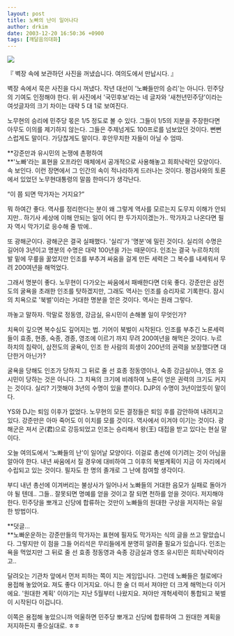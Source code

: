 ```yaml
---
layout: post
title: 노빠의 난이 일어나다
author: drkim
date: 2003-12-20 16:50:36 +0900
tags: [깨달음의대화]
---
```


  ![](http://drkimz.com/technote/board/private/upimg/1071808738.jpg)


  『 벽장 속에 보관하던 사진을 꺼냈습니다. 여의도에서 만납시다. 』


벽장 속에서 묵은 사진을 다시 꺼냈다. 작년 대선이 '노빠들만의 승리'는 아니다. 민주당의 기여도 인정해야 한다. 위 사진에서 '국민후보'라는 네 글자와 '새천년민주당'이라는 여섯글자의 크기 차이는 대략 5 대 1로 보여진다. 

노무현의 승리에 민주당 몫은 1/5 정도로 볼 수 있다. 그들이 1/5의 지분을 주장한다면 아무도 이의를 제기하지 않는다. 그들은 주제넘게도 100프로를 넘보았던 것이다. 뻔뻔스럽게도 말이다. 가당찮게도 말이다. 후안무치한 자들이 아닐 수 엄따. 

**강준만과 유시민의 논쟁에 촌평하여  
**'노빠'라는 표현을 오프라인 매체에서 공개적으로 사용해놓고 희희낙락인 모양이다. 속 보인다. 이런 장면에서 그 인간의 속이 적나라하게 드러나는 것이다. 평검사와의 토론에서 있었던 노무현대통령의 말씀 한마디가 생각난다. 

“이 쯤 되면 막가자는 거지요?”

뭐 하여간 좋다. 역사를 정리한다는 분이 왜 그렇게 역사를 모르는지 도무지 이해가 안되지만.. 하기사 세상에 이해 안되는 일이 어디 한 두가지이겠는가.. 막가자고 나온다면 필자 역시 막가기로 응수해 줄 밖에..

또 광해군이다. 광해군은 결국 실패했다. '실리'가 '명분'에 밀린 것이다. 실리의 수명은 길어야 3년이고 명분의 수명은 대략 100년을 가는 때문이다. 인조는 결국 누르하치의 발 밑에 무릎을 꿇었지만 인조를 부추겨 싸움을 걸게 만든 세력은 그 복수를 내세워서 무려 200여년을 해먹었다. 

그래서 명분이 좋다. 노무현이 다가오는 싸움에서 패배한다면 더욱 좋다. 강준만은 삼전도의 굴욕을 초래한 인조를 탓하겠지만, 그래도 역사는 인조를 승리자로 기록한다. 잠시의 치욕으로 '북벌'이라는 거대한 명분을 얻은 것이다. 역사는 원래 그렇다. 

까놓고 말하자. 막말로 정동영, 강금실, 유시민이 손해볼 일이 무엇인가? 

치욕이 깊으면 복수심도 깊어지는 법. 기어이 북벌이 시작된다. 인조를 부추긴 노론세력들이 효종, 현종, 숙종, 경종, 영조에 이르기 까지 무려 200여년을 해먹은 것이다. 누르하치의 침략이, 삼전도의 굴욕이, 인조 한 사람의 희생이 200년의 권력을 보장했다면 대단한거 아닌가? 

굴욕을 당해도 인조가 당하지 그 뒤로 줄 선 효종 정동영이나, 숙종 강금실이나, 영조 유시민이 당하는 것은 아니다. 그 치욕의 크기에 비례하여 노론이 얻은 권력의 크기도 커지는 것이다. 실리? 기껏해야 3년의 수명이 있을 뿐이다. DJP의 수명이 3년이었듯이 말이다. 

YS와 DJ는 퇴임 이후가 없었다. 노무현의 모든 결정들은 퇴임 후를 감안하여 내려지고 있다. 강준만은 아마 죽어도 이 이치를 모를 것이다. 역사에서 이겨야 이기는 것이다. 광해군은 져서 군(君)으로 강등되었고 인조는 승리해서 왕(王) 대접을 받고 있다는 현실 말이다. 

오늘 여의도에서 '노빠들의 난'이 일어날 모양이다. 이걸로 총선에 이기려는 것이 아님을 알아야 한다. 내년 싸움에서 질 경우에 대비하여 그 이후의 북벌계획이 지금 이 자리에서 수립되고 있는 것이다. 필자도 한 명의 졸개로 그 난에 참여할 생각이다. 

부디 내년 총선에 이겨버리는 불상사가 일어나서 노빠들의 거대한 음모가 실패로 돌아가야 될 텐데.. 그들.. 잘못되면 명예를 얻을 것이고 잘 되면 천하를 얻을 것이다. 저지해야 한다. 민주당을 뽀개고 신당에 합류하는 것만이 노빠들의 원대한 구상을 저지하는 유일한 방법이다. 

**덧글...   
**노빠운운하는 강준만들의 막가자는 표현에 필자도 막가자는 식의 글을 쓰고 말았습니다. 그렇지만 이 점을 그들 어리석은 무리들에게 분명히 알려줄 필요가 있습니다. 인조는 욕을 먹었지만 그 뒤로 줄 선 효종 정동영과 숙종 강금실과 영조 유시민은 희희낙락이라고.. 

달려오는 기관차 앞에서 먼저 피하는 쪽이 지는 게임입니다. 그런데 노빠들은 철로에다 용접해 놓았어요. 져도 좋다 이거지요. 아니 한 술 더 떠서 져야만 더 크게 해먹는다 이거에요. '원대한 계획' 이야기는 지난 5월부터 나왔지요. 져야만 개혁세력이 통합되고 북벌이 시작된다 이겁니다. 

이쪽은 용접해 놓았으니까 억울하면 민주당 뽀개고 신당에 합류하여 그 원대한 계획을 저지하든지 좋으실대로. ㅎㅎ
